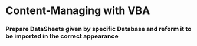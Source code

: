 # Content-Managing with VBA
### Prepare DataSheets given by specific Database and reform it to be imported in the correct appearance

